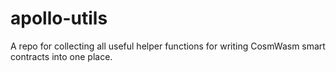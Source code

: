 # apollo-utils
A repo for collecting all useful helper functions for writing CosmWasm smart contracts into one place.

